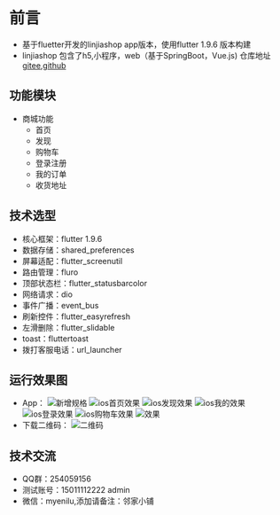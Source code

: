  # 前言
- 基于fluetter开发的linjiashop app版本，使用flutter 1.9.6 版本构建
- linjiashop 包含了h5,小程序，web（基于SpringBoot，Vue.js) 仓库地址[gitee](https://gitee.com/microapp/linjiashop),[github](https://github.com/microapp-store/linjiashop)
## 功能模块

- 商城功能
    - 首页
    - 发现
    - 购物车
    - 登录注册
    - 我的订单
    - 收货地址

## 技术选型
- 核心框架：flutter 1.9.6
- 数据存储：shared_preferences
- 屏幕适配：flutter_screenutil
- 路由管理：fluro
- 顶部状态栏：flutter_statusbarcolor
- 网络请求：dio
- 事件广播：event_bus
- 刷新控件：flutter_easyrefresh
- 左滑删除：flutter_slidable
- toast：fluttertoast
- 拨打客服电话：url_launcher
## 运行效果图
- App：
![新增规格](doc/guige.jpg)
![ios首页效果](doc/home.png)
![ios发现效果](doc/find.png)
![ios我的效果](doc/mine.png)
![ios登录效果](doc/login.png)
![ios购物车效果](doc/cart.png)
![效果](doc/mobile.gif)
- 下载二维码：
![二维码](doc/code.png)
## 技术交流
- QQ群：254059156
- 测试账号：15011112222 admin
- 微信：myenilu,添加请备注：邻家小铺